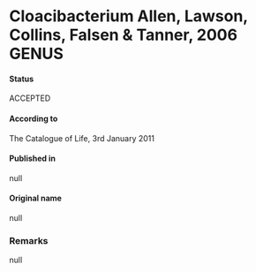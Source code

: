# Cloacibacterium Allen, Lawson, Collins, Falsen & Tanner, 2006 GENUS

#### Status
ACCEPTED

#### According to
The Catalogue of Life, 3rd January 2011

#### Published in
null

#### Original name
null

### Remarks
null